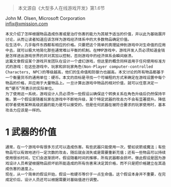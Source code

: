 > 本文源自《大型多人在线游戏开发》第1.6节

John M. Olsen, Microsoft Corporation  
infix@xmission.com

    本文介绍了怎样根据物品造成伤害或是治疗伤害的能力为其赋予适当的价值，并以此为基础展开讨论，从而让读者知道应该怎样为游戏经济体系中的大多数物品确定价值。  
    在生活中，几乎每件东西都有相应的价格。只要把这个简单的真理延伸到游戏中对生命值的应用中去，就可以极大地简化那些通常难以平衡的机制。在MMP游戏中，游戏开发人员必须知道金钱是怎样进出游戏世界的并对其加以控制，否则游戏中的经济体系会瞬间崩溃。  
    这篇文章假设某个游戏开发团队在设计一个虚幻游戏，但这里的概念同样适用于任何使用标准方式的游戏：在这些游戏中，玩家和非玩家角色(Non-Player computer-controlled Characters, NPC)的等级越高，他们的生命值和防御力也越高。本文讨论的所有物品都基于一个衡量货币的通用单位：硬币。本文的目标是寻找一个可编程的方式来确定在游戏设置中每个物品的价格，并应用于大量物品上。一旦计算出游戏中物品的相对价值，就可以任意决定一枚“硬币”所表示的实际单位。  
    为了使用这一系统，游戏设计人员必须作一些假设以确保这个转换关系在角色升级后仍然保持平衡。第一个假设是随着玩家在游戏中不断地升级，某个特定武器的攻击力不会有显著提升。降低初学者使用某种高级武器的能力是可以接受的，但是任何武器在被符合要求的玩家使用时，基本攻击力应该是一样的。  

# 1 武器的价值
    通常，在一个游戏中有很多方式可以造成伤害。有些武器只能使用一次，譬如说箭或魔法；有些物品可以有效地进行一定次数的攻击，随后就会消失或是需要重新充值；还有一些物品可以持续使用很长时间，它们会逐渐损坏。假设随着时间的推移，所有武器都会损坏。做此假设是因为游戏设计人员希望根据物品损坏前所能造成的所有伤害来决定其价格，而不只是把价格建立在其造成伤害的速度上。  
    现在，从一个简单的假设开始，假设一枚硬币等价于一点生命值。这个假设本身并不重要，在完成定价后，设计人员还可以根据需要对基础值进行调整。  
    
